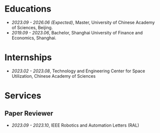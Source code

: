 # Educations

- _2023.09 - 2026.06 (Expected)_, Master, University of Chinese Academy of Sciences, Beijing.
- _2019.09 - 2023.06_, Bachelor, Shanghai University of Finance and Economics, Shanghai.

# Internships

- _2023.02 - 2023.08_, Technology and Engineering Center for Space Utilization, Chinese Academy of Sciences

# Services

## Paper Reviewer

- _2023.09 - 2023.10_, IEEE Robotics and Automation Letters (RAL)
